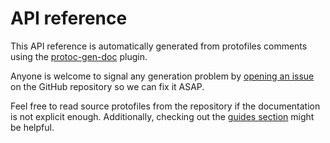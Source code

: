 # API reference

This API reference is automatically generated from protofiles comments using the [protoc-gen-doc](https://github.com/pseudomuto/protoc-gen-doc) plugin.

Anyone is welcome to signal any generation problem by [opening an issue](https://github.com/aristanetworks/eossdkrpc/issues/new) on the GitHub repository so we can fix it ASAP.

Feel free to read source protofiles from the repository if the documentation is not explicit enough.
Additionally, checking out the [guides section](../guides/) might be helpful.
